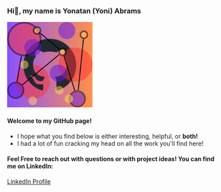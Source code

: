 <div align="left">
  <h3> Hi👋, my name is Yonatan (Yoni) Abrams</h3>
</div>

<div align="left">
  <img src="custom_github_logo.png" alt="Image" width="200">
</div>

<div align="left">
   <h4> Welcome to my GitHub page!</h4>
</div>

<ul>
  <li>I hope what you find below is either interesting, helpful, or <strong>both!</strong></li>
  <li>I had a lot of fun cracking my head on all the work you'll find here!</p>
</ul>

<div align="left">
  <h4>Feel Free to reach out with questions or with project ideas! You can find me on LinkedIn:</h4>
  <div>
    <a href="www.linkedin.com/in/yabrams" target="_blank">LinkedIn Profile</a>
  </div>
</div>
